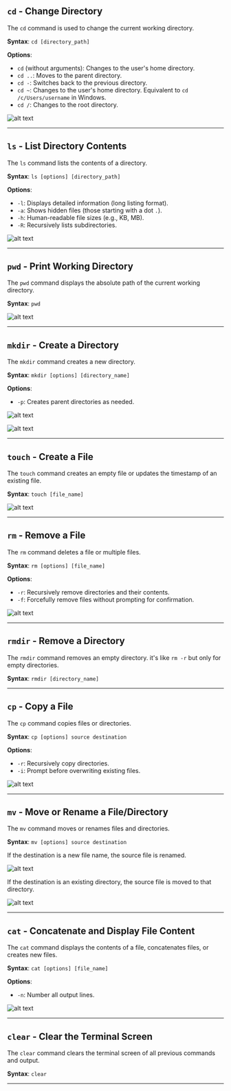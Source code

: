 ## `cd` - Change Directory

The `cd` command is used to change the current working directory.

**Syntax**: `cd [directory_path]`

**Options**:

- `cd` (without arguments): Changes to the user's home directory.
- `cd ..`: Moves to the parent directory.
- `cd -`: Switches back to the previous directory.
- `cd ~`: Changes to the user's home directory. Equivalent to `cd /c/Users/username` in Windows.
- `cd /`: Changes to the root directory.

![alt text](image.png)

---

## `ls` - List Directory Contents

The `ls` command lists the contents of a directory.

**Syntax**: `ls [options] [directory_path]`

**Options**:

- `-l`: Displays detailed information (long listing format).
- `-a`: Shows hidden files (those starting with a dot `.`).
- `-h`: Human-readable file sizes (e.g., KB, MB).
- `-R`: Recursively lists subdirectories.

![alt text](image-1.png)

---

## `pwd` - Print Working Directory

The `pwd` command displays the absolute path of the current working directory.

**Syntax**: `pwd`

![alt text](image-2.png)

---

## `mkdir` - Create a Directory

The `mkdir` command creates a new directory.

**Syntax**: `mkdir [options] [directory_name]`

**Options**:

- `-p`: Creates parent directories as needed.

![alt text](image-3.png)

![alt text](image-4.png)

---

## `touch` - Create a File

The `touch` command creates an empty file or updates the timestamp of an existing file.

**Syntax**: `touch [file_name]`

![alt text](image-5.png)

---

## `rm` - Remove a File

The `rm` command deletes a file or multiple files.

**Syntax**: `rm [options] [file_name]`

**Options**:

- `-r`: Recursively remove directories and their contents.
- `-f`: Forcefully remove files without prompting for confirmation.

![alt text](image-6.png)

---

## `rmdir` - Remove a Directory

The `rmdir` command removes an empty directory. it's like `rm -r` but only for empty directories.

**Syntax**: `rmdir [directory_name]`

---

## `cp` - Copy a File

The `cp` command copies files or directories.

**Syntax**: `cp [options] source destination`

**Options**:

- `-r`: Recursively copy directories.
- `-i`: Prompt before overwriting existing files.

![alt text](image-7.png)

---

## `mv` - Move or Rename a File/Directory

The `mv` command moves or renames files and directories.

**Syntax**: `mv [options] source destination`

If the destination is a new file name, the source file is renamed.

![alt text](image-8.png)

If the destination is an existing directory, the source file is moved to that directory.

![alt text](image-9.png)

---

## `cat` - Concatenate and Display File Content

The `cat` command displays the contents of a file, concatenates files, or creates new files.

**Syntax**: `cat [options] [file_name]`

**Options**:

- `-n`: Number all output lines.

![alt text](image-10.png)

---

## `clear` - Clear the Terminal Screen

The `clear` command clears the terminal screen of all previous commands and output.

**Syntax**: `clear`

---
